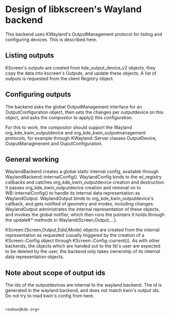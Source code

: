 # Design of libkscreen's Wayland backend

This backend uses KWayland's OutputManagement protocol for listing and
configuring devices. This is described here.

## Listing outputs

KScreen's outputs are created from kde_output_device_v2 objects,
they copy the data into kscreen's Outputs, and update these objects. A list
of outputs is requested from the client Registry object.

## Configuring outputs

The backend asks the global OutputManagement interface for an OutputConfiguration
object, then sets the changes per outputdevice on this object, and asks the
compositor to apply() this configuration.

For this to work, the compositor should support the Wayland org_kde_kwin_outputdevice
and org_kde_kwin_outputmanagement protocols, for example through
KWayland::Server classes OutputDevice, OutputManagmenent and OuputConfiguration.

## General working

WaylandBackend creates a global static internal config, available through
WaylandBackend::internalConfig(). WaylandConfig binds to the wl_registry
callbacks and catches org_kde_kwin_outputdevice creation and destruction.
It passes org_kde_kwin_outputdevice creation and removal on to
WB::internalConfig() to handle its internal data representation as WaylandOutput.
WaylandOutput binds to org_kde_kwin_outputdevice's callback, and gets notified
of geometry and modes, including changes. WaylandOutput administrates the
internal representation of these objects, and invokes the global notifier,
which then runs the pointers it holds through the updateK* methods in
Wayland{Screen,Output,...}.

KScreen:{Screen,Output,Edid,Mode} objects are created from the internal
representation as requested (usually triggered by the creation of a
KScreen::Config object through KScreen::Config::current()). As with other
backends, the objects which are handed out to the lib's user are expected
to be deleted by the user, the backend only takes ownership of its internal
data representation objects.

## Note about scope of output ids

The ids of the outputdevices are internal to the wayland backend. The id is
generated in the wayland backend, and does not match kwin's output ids. Do
not try to read kwin's config from here.

                                                            <sebas@kde.org>

